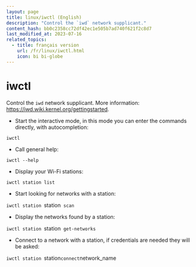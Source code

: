 ```yaml
---
layout: page
title: linux/iwctl (English)
description: "Control the `iwd` network supplicant."
content_hash: bb0c2358cc72df42ec1e505b7ad740f621f2c8d7
last_modified_at: 2023-07-16
related_topics:
  - title: français version
    url: /fr/linux/iwctl.html
    icon: bi bi-globe
---
```

# iwctl

Control the `iwd` network supplicant.
More information: <https://iwd.wiki.kernel.org/gettingstarted>.

- Start the interactive mode, in this mode you can enter the commands directly, with autocompletion:

`iwctl`

- Call general help:

`iwctl --help`

- Display your Wi-Fi stations:

`iwctl station list`

- Start looking for networks with a station:

`iwctl station `<span class="tldr-var badge badge-pill bg-dark-lm bg-white-dm text-white-lm text-dark-dm font-weight-bold">station</span>` scan`

- Display the networks found by a station:

`iwctl station `<span class="tldr-var badge badge-pill bg-dark-lm bg-white-dm text-white-lm text-dark-dm font-weight-bold">station</span>` get-networks`

- Connect to a network with a station, if credentials are needed they will be asked:

`iwctl station `<span class="tldr-var badge badge-pill bg-dark-lm bg-white-dm text-white-lm text-dark-dm font-weight-bold">station</span>` connect `<span class="tldr-var badge badge-pill bg-dark-lm bg-white-dm text-white-lm text-dark-dm font-weight-bold">network_name</span>
